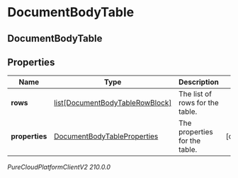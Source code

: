 # DocumentBodyTable

## DocumentBodyTable

## Properties

|Name | Type | Description | Notes|
|------------ | ------------- | ------------- | -------------|
| **rows** | [list[DocumentBodyTableRowBlock]](DocumentBodyTableRowBlock) | The list of rows for the table. | |
| **properties** | [DocumentBodyTableProperties](DocumentBodyTableProperties) | The properties for the table. | [optional] |



_PureCloudPlatformClientV2 210.0.0_
